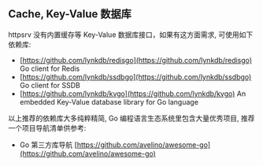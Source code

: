 ## Cache, Key-Value 数据库

httpsrv 没有内置缓存等 Key-Value 数据库接口，如果有这方面需求, 可使用如下依赖库:

* [https://github.com/lynkdb/redisgo](https://github.com/lynkdb/redisgo) Go client for Redis
* [https://github.com/lynkdb/ssdbgo](https://github.com/lynkdb/ssdbgo) Go client for SSDB
* [https://github.com/lynkdb/kvgo](https://github.com/lynkdb/kvgo) An embedded Key-Value database library for Go language


以上推荐的依赖库大多纯粹精简, Go 编程语言生态系统里包含大量优秀项目, 推荐一个项目导航清单供参考: 

* Go 第三方库导航 [https://github.com/avelino/awesome-go](https://github.com/avelino/awesome-go)

